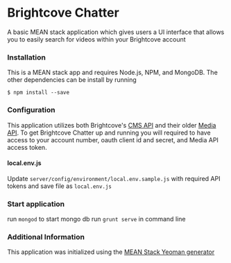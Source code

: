 # Brightcove Chatter
A basic MEAN stack application which gives users a UI interface that allows you to easily search for videos within your Brightcove account

### Installation
This is a MEAN stack app and requires Node.js, NPM, and MongoDB. The other dependencies can be install by running

`$ npm install --save`

### Configuration
This application utilizes both Brightcove's [CMS API](http://docs.brightcove.com/en/video-cloud/cms-api/getting-started/overview-cms.html) and their older [Media API](http://docs.brightcove.com/en/video-cloud/media/references/reference.html).
To get Brightcove Chatter up and running you will required to have access to your account number, oauth client id and secret, and Media API access token.

#### local.env.js
Update `server/config/environment/local.env.sample.js` with required API tokens and save file as `local.env.js`

### Start application

run `mongod` to start mongo db
run `grunt serve` in command line

### Additional Information

This application was initialized using the [MEAN Stack Yeoman generator](https://github.com/DaftMonk/generator-angular-fullstack)

